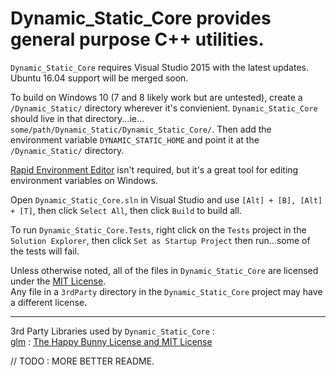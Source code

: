 # Dynamic_Static_Core provides general purpose C++ utilities.

`Dynamic_Static_Core` requires Visual Studio 2015 with the latest updates.
Ubuntu 16.04 support will be merged soon.

To build on Windows 10 (7 and 8 likely work but are untested), create a `/Dynamic_Static/` directory wherever it's convienient.
`Dynamic_Static_Core` should live in that directory...ie... `some/path/Dynamic_Static/Dynamic_Static_Core/`.
Then add the environment variable `DYNAMIC_STATIC_HOME` and point it at the `/Dynamic_Static/` directory.

[Rapid Environment Editor](https://www.rapidee.com/en/about) isn't required, but it's a great tool for editing environment variables on Windows.

Open `Dynamic_Static_Core.sln` in Visual Studio and use `[Alt] + [B], [Alt] + [T]`, then click `Select All`, then click `Build` to build all.

To run `Dynamic_Static_Core.Tests`, right click on the `Tests` project in the `Solution Explorer`, then click `Set as Startup Project` then run...some of the tests will fail.

Unless otherwise noted, all of the files in `Dynamic_Static_Core` are licensed under the [MIT License](https://opensource.org/licenses/MIT).<br />
Any file in a `3rdParty` directory in the `Dynamic_Static_Core` project may have a different license.<br />
____
3rd Party Libraries used by `Dynamic_Static_Core` :<br />
[glm](http://glm.g-truc.net/0.9.8/index.html) : [The Happy Bunny License and MIT License](http://glm.g-truc.net/copying.txt)

// TODO : MORE BETTER README.
